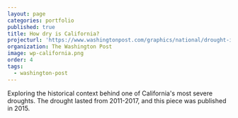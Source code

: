 ```yaml
---
layout: page
categories: portfolio
published: true
title: How dry is California?
projecturl: 'https://www.washingtonpost.com/graphics/national/drought-in-southwest/'
organization: The Washington Post
image: wp-california.png
order: 4
tags:
  - washington-post
---
```

Exploring the historical context behind one of California's most severe droughts. The drought lasted from 2011-2017, and this piece was published in 2015.
